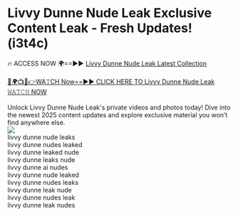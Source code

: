 # Livvy Dunne Nude Leak Exclusive Content Leak - Fresh Updates! (i3t4c)

🔥 ACCESS NOW 🌍==►► <a href="https://tinyurl.com/2mz8nhtm" rel="nofollow">Livvy Dunne Nude Leak Latest Collection</a>
<br><br>
[🔴🌍📺📱👉WA𝚃CH Now==►► CLICK HERE TO Livvy Dunne Nude Leak 𝚆𝙰𝚃𝙲𝙷 NOW](https://tinyurl.com/2mz8nhtm)
<br><br>
Unlock Livvy Dunne Nude Leak's private videos and photos today! Dive into the newest 2025 content updates and explore exclusive material you won’t find anywhere else.
<br>
<a href="https://tinyurl.com/2mz8nhtm" rel="nofollow" data-target="animated-image.originalLink"><img src="https://camo.githubusercontent.com/8a4f000d20f83aca3bf7ec5f350d767afa0574a8a352519fd8cfa583a6f93a33/68747470733a2f2f692e696d6775722e636f6d2f644a486b345a712e676966" data-canonical-src="https://i.imgur.com/dJHk4Zq.gif" style="max-width: 100%; display: inline-block;" data-target="animated-image.originalImage"></a>
<br>
livvy dunne nude leaks<br>
livvy dunne nudes leaked<br>
livvy dunne leaked nude<br>
livvy dunne leaks nude<br>
livvy dunne ai nudes<br>
livvy dunne nude leaked<br>
livvy dunne nudes leaks<br>
livvy dunne leak nude<br>
livvy dunne nudes leak<br>
livvy dunne leak nudes